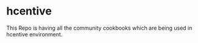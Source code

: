 # hcentive
This Repo is having all the community cookbooks which are being used in hcentive environment.
